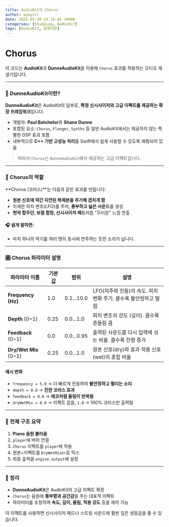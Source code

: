 ```yaml
---
title: AudioKit의 Chorus
author: ayaysir
date: 2025-05-30 14:18:44 +0900
categories: [StudyLog, AudioKit]
tags: [AudioKit, 음향이론]
---
```


# Chorus

이 코드는 **AudioKit**과 **DunneAudioKit**을 이용해 `Chorus` 효과를 적용하는 오디오 재생기입니다. 

---

### 🔶 DunneAudioKit이란?

**DunneAudioKit**은 AudioKit의 일부로, **특정 신시사이저와 고급 이펙트를 제공하는 확장 프레임워크**입니다.

* 개발자: **Paul Batchelor**와 **Shane Dunne**
* 포함된 요소: `Chorus`, `Flanger`, `Synths` 등 일반 AudioKit에서는 제공하지 않는 특별한 DSP 효과 포함
* 내부적으로 **C++ 기반 고성능 처리**를 Swift에서 쉽게 사용할 수 있도록 래핑되어 있음

> 따라서 `Chorus`는 `DunneAudioKit`에서 제공하는 고급 이펙트입니다.

---

### 🔷 Chorus의 역할

\*\*Chorus (코러스)\*\*는 다음과 같은 효과를 만듭니다:

* **원본 신호에 약간 지연된 복제본을 추가해 겹치게 함**
* 미세한 피치 변조(LFO)를 주어, **풍부하고 넓은 사운드**를 생성
* **현악 합주단, 보컬 합창, 신시사이저 패드**처럼 "두터운" 느낌 연출

#### 🎧 쉽게 말하면:

* 마치 하나의 악기를 여러 명이 동시에 연주하는 듯한 소리가 납니다.

---

### 🎛️ Chorus 파라미터 설명

| 파라미터 이름                | 기본값  | 범위         | 설명                               |
| ---------------------- | ---- | ---------- | -------------------------------- |
| **Frequency (Hz)**     | 1.0  | 0.1...10.0 | LFO(저주파 진동)의 속도. 피치 변화 주기. 클수록 불안정하고 떨림        |
| **Depth** (0\~1)       | 0.25 | 0.0...1.0  | 피치 변조의 강도 (깊이). 클수록 흔들림 큼        |
| **Feedback** (0\~1)    | 0.0  | 0.0...0.95 | 출력된 사운드를 다시 입력에 섞는 비율. 클수록 잔향 증가     |
| **Dry/Wet Mix** (0\~1) | 0.25 | 0.0...1.0  | 원본 신호(dry)와 효과 적용 신호(wet)의 혼합 비율 |

#### 예시 변화

* `frequency = 5.0` → 더 빠르게 진동하여 **불안정하고 떨리는 소리**
* `depth = 0.8` → **진한 코러스 효과**
* `feedback = 0.6` → **에코처럼 울림이 반복됨**
* `dryWetMix = 0.0` → 이펙트 없음, `1.0` → 100% 코러스만 출력됨

---

### 🔧 전체 구조 요약

1. **Piano 음원 불러옴**
2. `player`에 버퍼 연결
3. `Chorus` 이펙트를 `player`에 적용
4. 원본+이펙트를 `DryWetMixer`로 믹스
5. 최종 출력을 `engine.output`에 설정
---

### 📝 정리

* **DunneAudioKit**은 AudioKit의 고급 이펙트 확장
* `Chorus`는 음원에 **풍부함과 공간감**을 주는 대표적 이펙트
* 파라미터를 조정하여 **속도, 깊이, 울림, 적용 강도** 등을 제어 가능

이 이펙트를 사용하면 신시사이저 패드나 스트링 사운드에 훨씬 깊은 생동감을 줄 수 있습니다.
